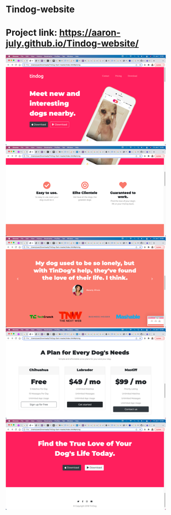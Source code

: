 # Tindog-website
# Project link: https://aaron-july.github.io/Tindog-website/

![](image/Screenshot5.png)
![](image/Screenshot4.png)
![](image/Screenshot3.png)
![](image/Screenshot2.png)
![](image/Screenshot1.png)


